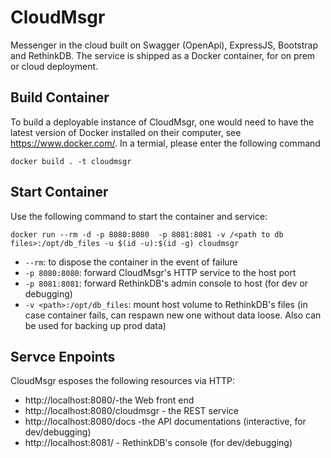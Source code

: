 # CloudMsgr
Messenger in the cloud built on Swagger (OpenApi), ExpressJS, Bootstrap and RethinkDB. The service is shipped as a Docker container, for on prem or cloud deployment.

## Build Container
To build a deployable instance of CloudMsgr, one would need to have the latest version of Docker installed on their computer, see https://www.docker.com/. In a termial, please enter the following command
```
docker build . -t cloudmsgr
```

## Start Container
Use the following command to start the container and service:
```
docker run --rm -d -p 8080:8080  -p 8081:8081 -v /<path to db files>:/opt/db_files -u $(id -u):$(id -g) cloudmsgr
```
- `--rm`: to dispose the container in the event of failure
- `-p 8080:8080`: forward CloudMsgr's HTTP service to the host port
- `-p 8081:8081`: forward RethinkDB's admin console to host (for dev or debugging)
- `-v <path>:/opt/db_files`: mount host volume to RethinkDB's files (in case container fails, can respawn new one without data loose. Also can be used for backing up prod data)

## Servce Enpoints
CloudMsgr esposes the following resources via HTTP:
- http://localhost:8080/-the Web front end
- http://localhost:8080/cloudmsgr - the REST service
- http://localhost:8080/docs -the API documentations (interactive, for dev/debugging)
- http://localhost:8081/ - RethinkDB's console (for dev/debugging)
